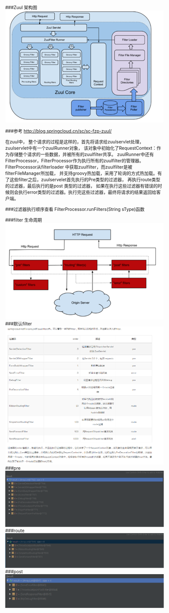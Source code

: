 ###Zuul 架构图
![Imgage text](..\img\zuul架构.png)

###参考
http://blog.springcloud.cn/sc/sc-fzp-zuul/

在zuul中， 整个请求的过程是这样的，首先将请求给zuulservlet处理，zuulservlet中有一个zuulRunner对象，
该对象中初始化了RequestContext：作为存储整个请求的一些数据，并被所有的zuulfilter共享。
zuulRunner中还有 FilterProcessor，FilterProcessor作为执行所有的zuulfilter的管理器。
FilterProcessor从filterloader 中获取zuulfilter，而zuulfilter是被filterFileManager所加载，
并支持groovy热加载，采用了轮询的方式热加载。有了这些filter之后，zuulservelet首先执行的Pre类型的过滤器，
再执行route类型的过滤器，最后执行的是post 类型的过滤器，
如果在执行这些过滤器有错误的时候则会执行error类型的过滤器。执行完这些过滤器，最终将请求的结果返回给客户端。



###过滤器执行顺序查看
FilterProcessor.runFilters(String sType)函数




###filter 生命周期
![Imgage text](..\img\filter生命周期.png)
###默认filter
![Imgage text](..\img\默认filter.png)
###pre
![Imgage text](..\img\pre-filter.png)
###route
![Imgage text](..\img\route-filter.png)
###post
![Imgage text](..\img\post-filter.png)
